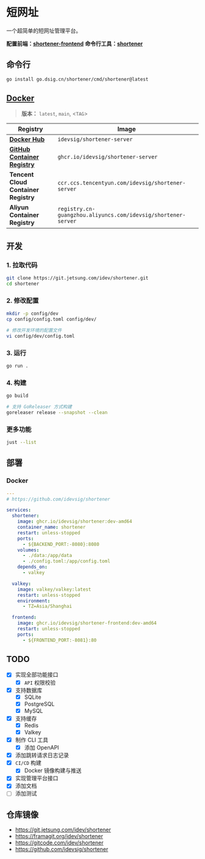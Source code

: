 # 短网址

一个超简单的短网址管理平台。

**配置前端：[shortener-frontend](https://git.jetsung.com/idev/shortener-frontend)**
**命令行工具：[shortener](./cmd/shortener/README.md)**

## 命令行
```bash
go install go.dsig.cn/shortener/cmd/shortener@latest
```

## [Docker](./deploy/docker/README.md)

> **版本：** `latest`, `main`, <`TAG`>

| Registry                                                                                   | Image                                                  |
| ------------------------------------------------------------------------------------------ | ------------------------------------------------------ |
| [**Docker Hub**](https://hub.docker.com/r/idevsig/filetas/)                                | `idevsig/shortener-server`                                    |
| [**GitHub Container Registry**](https://github.com/idevsig/filetas/pkgs/container/filetas) | `ghcr.io/idevsig/shortener-server`                            |
| **Tencent Cloud Container Registry**                                                       | `ccr.ccs.tencentyun.com/idevsig/shortener-server`             |
| **Aliyun Container Registry**                                                              | `registry.cn-guangzhou.aliyuncs.com/idevsig/shortener-server` |

## 开发

### 1. 拉取代码
```bash
git clone https://git.jetsung.com/idev/shortener.git
cd shortener
```

### 2. 修改配置
```bash
mkdir -p config/dev
cp config/config.toml config/dev/

# 修改开发环境的配置文件
vi config/dev/config.toml
```

### 3. 运行
```bash
go run .
```

### 4. 构建
```bash
go build

# 支持 GoReleaser 方式构建
goreleaser release --snapshot --clean
```

### 更多功能
```bash
just --list
```

## 部署
### Docker
```yaml
---
# https://github.com/idevsig/shortener

services:
  shortener:
    image: ghcr.io/idevsig/shortener:dev-amd64
    container_name: shortener
    restart: unless-stopped
    ports:
      - ${BACKEND_PORT:-8080}:8080
    volumes:
      - ./data:/app/data
      - ./config.toml:/app/config.toml
    depends_on:
      - valkey

  valkey:
    image: valkey/valkey:latest
    restart: unless-stopped
    environment:
      - TZ=Asia/Shanghai

  frontend:
    image: ghcr.io/idevsig/shortener-frontend:dev-amd64
    restart: unless-stopped
    ports:
      - ${FRONTEND_PORT:-8081}:80
```

## TODO

- [x] 实现全部功能接口
  - [x] `API` 权限校验
- [x] 支持数据库
  - [x] SQLite
  - [x] PostgreSQL
  - [x] MySQL
- [x] 支持缓存
  - [x] Redis
  - [x] Valkey
- [x] 制作 CLI 工具
  - [x] 添加 OpenAPI
- [x] 添加跳转请求日志记录
- [x] `CI/CD` 构建
  - [x] Docker 镜像构建与推送
- [x] 实现管理平台接口
- [x] 添加文档
- [ ] 添加测试

## 仓库镜像

- https://git.jetsung.com/idev/shortener
- https://framagit.org/idev/shortener
- https://gitcode.com/idev/shortener
- https://github.com/idevsig/shortener
